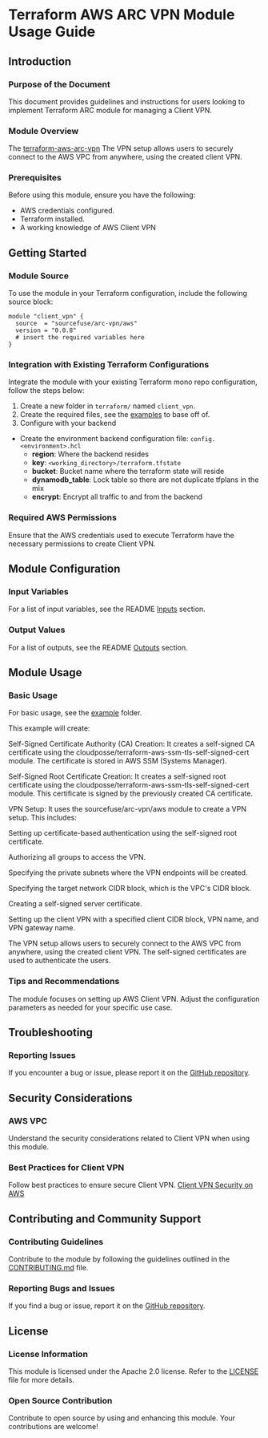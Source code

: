 # Terraform AWS ARC VPN Module Usage Guide

## Introduction

### Purpose of the Document

This document provides guidelines and instructions for users looking to implement Terraform ARC module for managing a Client VPN.

### Module Overview

The [terraform-aws-arc-vpn](https://github.com/sourcefuse/terraform-aws-arc-vpn) The VPN setup allows users to securely connect to the AWS VPC from anywhere, using the created client VPN.

### Prerequisites

Before using this module, ensure you have the following:

- AWS credentials configured.
- Terraform installed.
- A working knowledge of AWS Client VPN

## Getting Started

### Module Source

To use the module in your Terraform configuration, include the following source block:

```hcl
module "client_vpn" {
  source  = "sourcefuse/arc-vpn/aws"
  version = "0.0.8"
  # insert the required variables here
}
```

### Integration with Existing Terraform Configurations

Integrate the module with your existing Terraform mono repo configuration, follow the steps below:

1. Create a new folder in `terraform/` named `client_vpn`.
2. Create the required files, see the [examples](https://github.com/sourcefuse/terraform-aws-arc-vpn/tree/main/examples/simple) to base off of.
3. Configure with your backend
  - Create the environment backend configuration file: `config.<environment>.hcl`
    - **region**: Where the backend resides
    - **key**: `<working_directory>/terraform.tfstate`
    - **bucket**: Bucket name where the terraform state will reside
    - **dynamodb_table**: Lock table so there are not duplicate tfplans in the mix
    - **encrypt**: Encrypt all traffic to and from the backend

### Required AWS Permissions

Ensure that the AWS credentials used to execute Terraform have the necessary permissions to create Client VPN.

## Module Configuration

### Input Variables

For a list of input variables, see the README [Inputs](https://github.com/sourcefuse/terraform-aws-arc-vpn?tab=readme-ov-file#inputs) section.

### Output Values

For a list of outputs, see the README [Outputs](https://github.com/sourcefuse/terraform-aws-arc-vpn?tab=readme-ov-file#outputs) section.

## Module Usage

### Basic Usage

For basic usage, see the [example](https://github.com/sourcefuse/terraform-aws-arc-vpn/tree/main/example) folder.

This example will create:

Self-Signed Certificate Authority (CA) Creation: It creates a self-signed CA certificate using the cloudposse/terraform-aws-ssm-tls-self-signed-cert module. The certificate is stored in AWS SSM (Systems Manager).

Self-Signed Root Certificate Creation: It creates a self-signed root certificate using the cloudposse/terraform-aws-ssm-tls-self-signed-cert module. This certificate is signed by the previously created CA certificate.

VPN Setup: It uses the sourcefuse/arc-vpn/aws module to create a VPN setup. This includes:

Setting up certificate-based authentication using the self-signed root certificate.

Authorizing all groups to access the VPN.

Specifying the private subnets where the VPN endpoints will be created.

Specifying the target network CIDR block, which is the VPC's CIDR block.

Creating a self-signed server certificate.

Setting up the client VPN with a specified client CIDR block, VPN name, and VPN gateway name.

The VPN setup allows users to securely connect to the AWS VPC from anywhere, using the created client VPN. The self-signed certificates are used to authenticate the users.
### Tips and Recommendations

The module focuses on setting up AWS Client VPN. Adjust the configuration parameters as needed for your specific use case.

## Troubleshooting

### Reporting Issues

If you encounter a bug or issue, please report it on the [GitHub repository](https://github.com/sourcefuse/terraform-aws-arc-vpn/issues).

## Security Considerations

### AWS VPC

Understand the security considerations related to Client VPN when using this module.

### Best Practices for Client VPN

Follow best practices to ensure secure Client VPN.
[Client VPN Security on AWS](https://docs.aws.amazon.com/vpn/latest/clientvpn-admin/security-best-practices.html)

## Contributing and Community Support

### Contributing Guidelines

Contribute to the module by following the guidelines outlined in the [CONTRIBUTING.md](https://github.com/sourcefuse/terraform-aws-arc-vpn/blob/main/CONTRIBUTING.md) file.

### Reporting Bugs and Issues

If you find a bug or issue, report it on the [GitHub repository](https://github.com/sourcefuse/terraform-aws-arc-vpn/issues).

## License

### License Information

This module is licensed under the Apache 2.0 license. Refer to the [LICENSE](https://github.com/sourcefuse/terraform-aws-arc-vpn/blob/main/LICENSE) file for more details.

### Open Source Contribution

Contribute to open source by using and enhancing this module. Your contributions are welcome!
